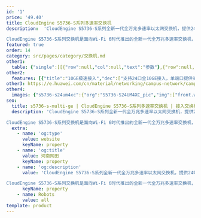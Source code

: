 ```yaml
---
id: '1'
price: '49.40'
title: CloudEngine S5736-S系列多速率交换机
description:  'CloudEngine S5736-S系列全新一代全万兆多速率以太网交换机，提供24端口万兆多速率全电款型，上行4个10GE端口，同时提供一个扩展卡插槽。

CloudEngine S5736-S系列交换机是面向Wi-Fi 6时代推出的全新一代全万兆多速率交换机，基于新一代高性能硬件和华为公司统一的VRP（Versatile Routing Platform）软件平台，具有增强的三层特性，简易的运行维护，灵活的以太组网，成熟的IPv6特性等特点，同时提供灵活的端口接入速率及超强的PoE供电能力，可广泛应用于大中型企业园区汇聚/接入、小微型数据中心接入等多种应用场景。'
featured: true
order: 14
category: src/pages/category/交换机.md
other1: 
  table: {"single":[[{"row":null,"col":null,"text":"参数"},{"row":null,"col":null,"text":"CloudEngine S5736-S24UM4XC"}],[{"row":null,"col":null,"text":"包转发率"},{"row":null,"col":null,"text":"660Mpps"}],[{"row":null,"col":null,"text":"交换容量"},{"row":null,"col":null,"text":"2.56/25.6 Tbps"}],[{"row":null,"col":null,"text":"固定端口"},{"row":null,"col":null,"text":"24个100M/1G/2.5G/5G/10G Base-T以太网端口 ，4个10GE SFP+"}],[{"row":null,"col":null,"text":"PoE++"},{"row":null,"col":null,"text":"支持，单端口最大90W供电"}],[{"row":null,"col":null,"text":"扩展插槽"},{"row":null,"col":null,"text":"1个扩展插槽，支持2*25GE或8*10GE光、4*40GE光子卡"}],[{"row":null,"col":null,"text":"MAC特性"},{"row":null,"col":null,"text":"支持MAC地址自动学习和老化\n支持静态、动态、黑洞MAC表项\n支持源MAC地址过滤"}],[{"row":null,"col":null,"text":"VLAN特性"},{"row":null,"col":null,"text":"支持4K个VLAN\n支持Guest VLAN、Voice VLAN\n支持GVRP协议\n支持MUX VLAN功能\n支持基于MAC/协议/IP子网/策略/端口的VLAN\n支持1:1和N:1 VLAN Mapping功能"}],[{"row":null,"col":null,"text":"IP路由"},{"row":null,"col":null,"text":"静态路由、RIPv1/2、RIwebp、OSPF、OSPFv3、ECMP、ISIS、ISISv6、BGP、BGP4+、VRRP、VRRP6"}],[{"row":null,"col":null,"text":"互通性"},{"row":null,"col":null,"text":"VBST基于VLAN生成树协议（和PVST/PVST+/RPVST 互通）\nLNP 链路类型协商协议（和DTP相似功能）\nVCMP VLAN集中管理协议（和VTP相似功能）\n详细的互联互通认证与报告，请访问这里。"}]]}
other2:
  features: [{"title":"10GE极速接入","dec":["支持24口全10GE接入，单端口提供90W大功率供电"]},{"title":"超大堆叠带宽","dec":["基于4*40GE子卡及万兆多速率端口，最大可提供480Gbps的堆叠带宽"]},{"title":"创新弹性承载","dec":["基于RTU模式，端口接入速率按业务需求定义，灵活升级"]}]
other3: https://e.huawei.com/cn/material/networking/campus-network/campusswitch/3f72cf8a5fea446c9ccbb1903a4e0f92
other4:
  images: {"s5736-s24um4xc":{"org":"S5736-S24UM4XC_pic","img":["front.webp","front_left.webp","front_right.webp","front_top.webp","rear.webp","rear_top.webp"]}}
seo:
  title: s5736-s-multi-ge | CloudEngine S5736-S系列多速率交换机 | 接入交换机 | 园区交换机 | 交换机 | 企业网络
  description: 'CloudEngine S5736-S系列全新一代全万兆多速率以太网交换机，提供24端口万兆多速率全电款型，上行4个10GE端口，同时提供一个扩展卡插槽。

CloudEngine S5736-S系列交换机是面向Wi-Fi 6时代推出的全新一代全万兆多速率交换机，基于新一代高性能硬件和华为公司统一的VRP（Versatile Routing Platform）软件平台，具有增强的三层特性，简易的运行维护，灵活的以太组网，成熟的IPv6特性等特点，同时提供灵活的端口接入速率及超强的PoE供电能力，可广泛应用于大中型企业园区汇聚/接入、小微型数据中心接入等多种应用场景。'
  extra:
    - name: 'og:type'
      value: website
      keyName: property
    - name: 'og:title'
      value: 河南网田
      keyName: property
    - name: 'og:description'
      value: 'CloudEngine S5736-S系列全新一代全万兆多速率以太网交换机，提供24端口万兆多速率全电款型，上行4个10GE端口，同时提供一个扩展卡插槽。

CloudEngine S5736-S系列交换机是面向Wi-Fi 6时代推出的全新一代全万兆多速率交换机，基于新一代高性能硬件和华为公司统一的VRP（Versatile Routing Platform）软件平台，具有增强的三层特性，简易的运行维护，灵活的以太组网，成熟的IPv6特性等特点，同时提供灵活的端口接入速率及超强的PoE供电能力，可广泛应用于大中型企业园区汇聚/接入、小微型数据中心接入等多种应用场景。'
      keyName: property
    - name: Robots
      value: all
template: product
---
```

